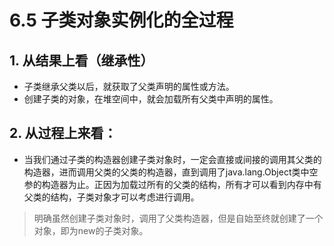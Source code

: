 # 6.5 子类对象实例化的全过程
## 1. 从结果上看（继承性）
* 子类继承父类以后，就获取了父类声明的属性或方法。
* 创建子类的对象，在堆空间中，就会加载所有父类中声明的属性。
## 2. 从过程上来看：
* 当我们通过子类的构造器创建子类对象时，一定会直接或间接的调用其父类的构造器，进而调用父类的父类的构造器，直到调用了java.lang.Object类中空参的构造器为止。正因为加载过所有的父类的结构，所有才可以看到内存中有父类的结构，子类对象才可以考虑进行调用。
> 明确虽然创建子类对象时，调用了父类构造器，但是自始至终就创建了一个对象，即为new的子类对象。
